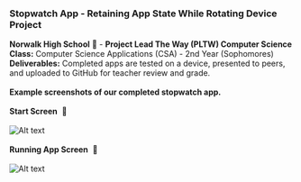 ### Stopwatch App - Retaining App State While Rotating Device Project<br>
<b>Norwalk High School</b> :school: - <b>Project Lead The Way (PLTW) Computer Science</b><br>
<b>Class:</b> Computer Science Applications (CSA) - 2nd Year (Sophomores)<br>
<b>Deliverables:</b> Completed apps are tested on a device, presented to peers, and uploaded to GitHub for teacher review and grade.   
<br>
<b>Example screenshots of our completed stopwatch app.</b><br><br>
<b>Start Screen</b>&nbsp;&nbsp;:chicken:<br><br>
![Alt text](https://github.com/vpluma/stopwatch/blob/master/screenshots/startscreen.png "Stopwatch Start Screen")
<br><br>
<b>Running App Screen</b>&nbsp;&nbsp;:snail:<br><br>
![Alt text](https://github.com/vpluma/stopwatch/blob/master/screenshots/messagescreen.png "Running App Screen")

